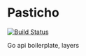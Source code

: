 # Pasticho

[![Build Status][build-image]][build-url]


[build-url]: https://travis-ci.org/benitogf/pasticho
[build-image]: https://img.shields.io/travis/benitogf/pasticho/master.svg?style=flat-square

Go api boilerplate, layers
